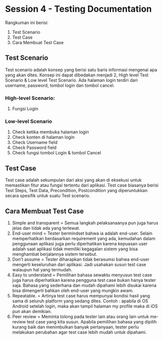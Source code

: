 # Session 4 - Testing Documentation

Rangkuman ini berisi:
1. Test Scenario
2. Test Case
3. Cara Membuat Test Case


## Test Scenario
Test scenario adalah konsep yang berisi satu baris informasi mengenai apa yang akan dites. Konsep ini dapat dibedakan menjadi 2, High level Test Scenario & Low level Test Scenario.
Ada halaman login terdiri dari username, password, tombol login dan tombol cancel.
### High-level Scenario:
1. Fungsi Login

### Low-level Scenario
1. Check ketika membuka halaman login
2. Check konten di halaman login
3. Check Username field
4. Check Password field
5. Check fungsi tombol Login & tombol Cancel

## Test Case
Test case adalah sekumpulan dari aksi yang akan di eksekusi  untuk memastikan fitur atau fungsi tertentu dari aplikasi. Test case biasanya berisi Test Steps, Test Data, Precondition, Postcondition yang diperuntukkan secara spesifik untuk suatu Test scenario.

## Cara Membuat Test Case
1. Simple and transparent = Semua langkah pelaksanaanya pun juga harus jelas dan tidak ada yang terlewat.
2. End-user mind = Tester bermindset bahwa ia adalah end-user. Selain memperhatikan berdasarkan requirement yang ada, kemudahan dalam penggunaan aplikasi juga perlu diperhatikan karena kepuasan user adalah saat aplikasi tidak memiliki kegagalan sistem yang bisa menghambat berjalannya sistem tersebut.
3. Don’t assume = Tester diharapkan tidak berasumsi bahwa end-user mengerti keseluruhan dari aplikasi. Jadi usahakan susun test case walaupun hal yang termudah.
4. Easy to understand = Pemilihan bahasa sewaktu menyusun test case juga harus diperhatikan karena pengguna test case bukan hanya tester saja. Bahasa yang sederhana dan mudah dipahami lebih disukai karena bisa dimengerti bahkan oleh end-user yang mungkin awam.
5. Repeatable. = Artinya test case harus mempunyai kondisi hasil yang sama di seluruh platform yang sedang dites. Contoh : apabila di OS Android setelah login, maka akan tampil halaman my profile maka di iOS pun akan demikian.
6. Peer review = Meminta tolong pada tester lain atau orang lain untuk me-review test case yang kita susun. Apabila pemilihan bahasa yang dipilih kurang baik dan menimbulkan banyak pertanyaan, tester perlu melakukan perubahan agar test case lebih mudah untuk dipahami.